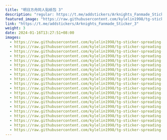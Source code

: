 ```yaml
---
title: "明日方舟同人贴纸包 3"
description: "regular: https://t.me/addstickers/Arknights_Fanmade_Sticker_3"
featured_image: "https://raw.githubusercontent.com/kylelin1998/tg-sticker-spreading-worldwide-images/main/img/aff4ee49-d945-406e-884e-4aad8240c775.jpg"
link: "https://t.me/addstickers/Arknights_Fanmade_Sticker_3"
weight: 3
date: 2024-01-16T13:27:51+08:00
images:
  - https://raw.githubusercontent.com/kylelin1998/tg-sticker-spreading-worldwide-images/main/img/aff4ee49-d945-406e-884e-4aad8240c775.jpg
  - https://raw.githubusercontent.com/kylelin1998/tg-sticker-spreading-worldwide-images/main/img/d0c60ed6-0209-4e44-99da-767e5917cf56.jpg
  - https://raw.githubusercontent.com/kylelin1998/tg-sticker-spreading-worldwide-images/main/img/255fba15-76dd-495a-baa0-b926ec40ee8a.jpg
  - https://raw.githubusercontent.com/kylelin1998/tg-sticker-spreading-worldwide-images/main/img/28decdce-f294-46a4-a4a5-5e2f3ddafc40.jpg
  - https://raw.githubusercontent.com/kylelin1998/tg-sticker-spreading-worldwide-images/main/img/0e5d663a-72c4-45a9-9a6d-152393b56e71.jpg
  - https://raw.githubusercontent.com/kylelin1998/tg-sticker-spreading-worldwide-images/main/img/1372cf53-8773-46fb-aebf-6a8d5126e2ee.jpg
  - https://raw.githubusercontent.com/kylelin1998/tg-sticker-spreading-worldwide-images/main/img/44fdf859-ea6e-4d0f-a0ff-cc9b521c5697.jpg
  - https://raw.githubusercontent.com/kylelin1998/tg-sticker-spreading-worldwide-images/main/img/c7c71313-46f1-4c5e-9164-ec4d12310562.jpg
  - https://raw.githubusercontent.com/kylelin1998/tg-sticker-spreading-worldwide-images/main/img/5db58b06-d417-46c3-a25c-80df28902f4c.jpg
  - https://raw.githubusercontent.com/kylelin1998/tg-sticker-spreading-worldwide-images/main/img/eddd161b-16d3-433c-83bd-155dbf19192a.jpg
  - https://raw.githubusercontent.com/kylelin1998/tg-sticker-spreading-worldwide-images/main/img/ade3bafd-7144-4c57-90b7-31cf0bb4b9f5.jpg
  - https://raw.githubusercontent.com/kylelin1998/tg-sticker-spreading-worldwide-images/main/img/b8665afd-7e4a-4d22-a24f-87917496cc08.jpg
  - https://raw.githubusercontent.com/kylelin1998/tg-sticker-spreading-worldwide-images/main/img/56ea1a90-025f-49ba-b5c3-1c5dca91734e.jpg
  - https://raw.githubusercontent.com/kylelin1998/tg-sticker-spreading-worldwide-images/main/img/54dce053-fa4a-4370-8a98-e16470889a2d.jpg
  - https://raw.githubusercontent.com/kylelin1998/tg-sticker-spreading-worldwide-images/main/img/9c47475e-dc3a-4387-a9a1-dafc12ec164b.jpg
  - https://raw.githubusercontent.com/kylelin1998/tg-sticker-spreading-worldwide-images/main/img/d2d2e11e-4f1d-4f34-a58a-829571216fa2.jpg
  - https://raw.githubusercontent.com/kylelin1998/tg-sticker-spreading-worldwide-images/main/img/05789089-48db-498e-b93c-10942fdad6ee.jpg
  - https://raw.githubusercontent.com/kylelin1998/tg-sticker-spreading-worldwide-images/main/img/1223f1eb-11f8-4cf7-bd96-15a6ad68053c.jpg
  - https://raw.githubusercontent.com/kylelin1998/tg-sticker-spreading-worldwide-images/main/img/28dd2dab-5019-4f06-bb20-ec12fa952b81.jpg
  - https://raw.githubusercontent.com/kylelin1998/tg-sticker-spreading-worldwide-images/main/img/39a4242a-39ba-47ac-9b6e-d7a7bededcb6.jpg
---
```

